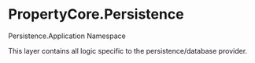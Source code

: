 # PropertyCore.Persistence
Persistence.Application Namespace

This layer contains all logic specific to the persistence/database provider.